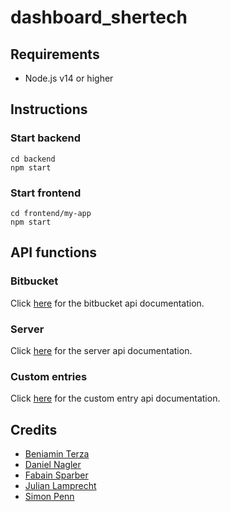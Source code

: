 # dashboard_shertech


## Requirements
- Node.js v14 or higher



## Instructions

### Start backend
````
cd backend
npm start
````

### Start frontend
````
cd frontend/my-app
npm start
````



## API functions

### Bitbucket
Click [here](documentation/bitbucket_api.md) for the bitbucket api documentation.

### Server
Click [here](documentation/server_api.md) for the server api documentation.

### Custom entries
Click [here](documentation/custom_entry_api.md) for the custom entry api documentation.


## Credits
- [Beniamin Terza](https://github.com/beniaminterza)
- [Daniel Nagler](https://github.com/dado-official)
- [Fabain Sparber](https://github.com/SparberFabian)
- [Julian Lamprecht](https://github.com/Juli-EXP)
- [Simon Penn](https://github.com/smnpenn)
